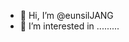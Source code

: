 - 👋 Hi, I’m @eunsilJANG
- 👀 I’m interested in .........


<!---
eunsilJANG/eunsilJANG is a ✨ special ✨ repository because its `README.md` (this file) appears on your GitHub profile.
You can click the Preview link to take a look at your changes.
--->
